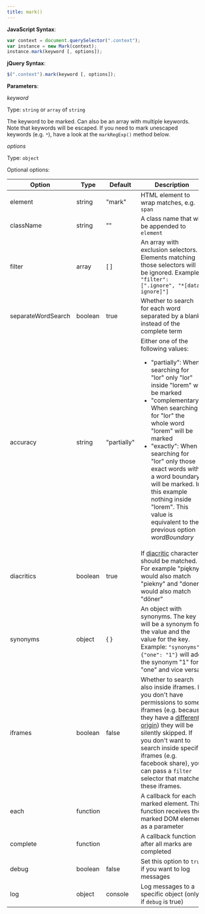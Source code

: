 ```yaml
---
title: mark()
---
```


**JavaScript Syntax**:

```javascript
var context = document.querySelector(".context");
var instance = new Mark(context);
instance.mark(keyword [, options]);
```

**jQuery Syntax**:

```javascript
$(".context").mark(keyword [, options]);
```

**Parameters**:

_keyword_

Type: `string` or `array` of `string`

The keyword to be marked. Can also be an array with multiple keywords. Note that
keywords will be escaped. If you need to mark unescaped keywords (e.g. `*`),
have a look at the `markRegExp()` method below.

_options_

Type: `object`

Optional options:

| Option             | Type     | Default     | Description                                                                                                                                                                                                                                                                                                                                                                                                                                     |
|--------------------|----------|-------------|-------------------------------------------------------------------------------------------------------------------------------------------------------------------------------------------------------------------------------------------------------------------------------------------------------------------------------------------------------------------------------------------------------------------------------------------------|
| element            | string   | "mark"      | HTML element to wrap matches, e.g. `span`                                                                                                                                                                                                                                                                                                                                                                                                       |
| className          | string   | ""          | A class name that will be appended to `element`                                                                                                                                                                                                                                                                                                                                                                                                 |
| filter             | array    | [ ]         | An array with exclusion selectors. Elements matching those selectors will be ignored. Example: `"filter": [".ignore", "*[data-ignore]"]`                                                                                                                                                                                                                                                                                                        |
| separateWordSearch | boolean  | true        | Whether to search for each word separated by a blank instead of the complete term                                                                                                                                                                                                                                                                                                                                                               |
| accuracy           | string   | "partially" | Either one of the following values:<ul><li>"partially": When searching for "lor" only "lor" inside "lorem" will be marked</li><li>"complementary": When searching for "lor" the whole word "lorem" will be marked</li><li>"exactly": When searching for "lor" only those exact words with a word boundary will be marked. In this example nothing inside "lorem". This value is equivalent to the previous option <i>wordBoundary</i></li></ul> |
| diacritics         | boolean  | true        | If [diacritic][diacritic] characters should be matched. For example "piękny" would also match "piekny" and "doner" would also match "döner"                                                                                                                                                                                                                                                                                                     |
| synonyms           | object   | { }         | An object with synonyms. The key will be a synonym for the value and the value for the key. Example: `"synonyms": {"one": "1"}` will add the synonym "1" for "one" and vice versa                                                                                                                                                                                                                                                               |
| iframes            | boolean  | false       | Whether to search also inside iframes. If you don't have permissions to some iframes (e.g. because they have a [different origin][SOP]) they will be silently skipped. If you don't want to search inside specific iframes (e.g. facebook share), you can pass a `filter` selector that matches these iframes.                                                                                                                                  |
| each               | function |             | A callback for each marked element. This function receives the marked DOM element as a parameter                                                                                                                                                                                                                                                                                                                                                |
| complete           | function |             | A callback function after all marks are completed                                                                                                                                                                                                                                                                                                                                                                                               |
| debug              | boolean  | false       | Set this option to `true` if you want to log messages                                                                                                                                                                                                                                                                                                                                                                                           |
| log                | object   | console     | Log messages to a specific object (only if  `debug` is true)                                                                                                                                                                                                                                                                                                                                                                                    |


[diacritic]: https://en.wikipedia.org/wiki/Diacritic
[SOP]: https://en.wikipedia.org/wiki/Same-origin_policy
